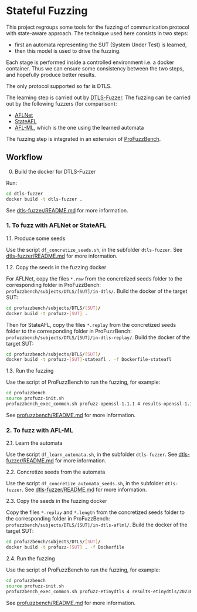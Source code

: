 # Stateful Fuzzing

This project regroups some tools for the fuzzing of communication protocol with state-aware approach.
The technique used here consists in two steps:
 - first an automata representing the SUT (System Under Test) is learned,
 - then this model is used to drive the fuzzing.

Each stage is performed inside a controlled environment i.e. a docker container.
Thus we can ensure some consistency between the two steps, and hopefully produce better results.

The only protocol supported so far is DTLS.

The learning step is carried out by [DTLS-Fuzzer](https://github.com/assist-project/dtls-fuzzer).
The fuzzing can be carried out by the following fuzzers (for comparison):
 - [AFLNet](https://github.com/aflnet/aflnet)
 - [StateAFL](https://github.com/stateafl/stateafl)
 - [AFL-ML](https://github.com/remiparrot/aflnet), which is the one using the learned automata

The fuzzing step is integrated in an extension of [ProFuzzBench](https://github.com/profuzzbench/profuzzbench).


## Workflow

0. Build the docker for DTLS-Fuzzer

Run:
```sh
cd dtls-fuzzer
docker build -t dtls-fuzzer .
```
See [dtls-fuzzer/README.md](https://github.com/remiparrot/stateful-fuzzing/blob/main/dtls-fuzzer/README.md) for more information.

### 1. To fuzz with AFLNet or StateAFL

1.1. Produce some seeds

Use the script `df_concretize_seeds.sh`, in the subfolder `dtls-fuzzer`.
See [dtls-fuzzer/README.md](https://github.com/remiparrot/stateful-fuzzing/blob/main/dtls-fuzzer/README.md) for more information.

1.2. Copy the seeds in the fuzzing docker

For AFLNet, copy the files `*.raw` from the concretized seeds folder to the corresponding folder in ProFuzzBench: `profuzzbench/subjects/DTLS/[SUT]/in-dtls/`.
Build the docker of the target SUT:
```sh
cd profuzzbench/subjects/DTLS/[SUT]/
docker build -t profuzz-[SUT] .
```
Then for StateAFL, copy the files `*.replay` from the concretized seeds folder to the corresponding folder in ProFuzzBench: `profuzzbench/subjects/DTLS/[SUT]/in-dtls-replay/`.
Build the docker of the target SUT:
```sh
cd profuzzbench/subjects/DTLS/[SUT]/
docker build -t profuzz-[SUT]-stateafl . -f Dockerfile-stateafl
```

1.3. Run the fuzzing

Use the script of ProFuzzBench to run the fuzzing, for example:
```sh
cd profuzzbench
source profuzz-init.sh
profuzzbench_exec_common.sh profuzz-openssl-1.1.1 4 results-openssl-1.1.1/20230629/ aflnet out-openssl-aflnet "-P DTLS12 -D 10000 -q 3 -s 3 -E -K -R -W 20 -m none -t 1000+" 172800 5
```
See [profuzzbench/README.md](https://github.com/remiparrot/stateful-fuzzing/blob/main/profuzzbench/README.md) for more information.

### 2. To fuzz with AFL-ML

2.1. Learn the automata

Use the script `df_learn_automata.sh`, in the subfolder `dtls-fuzzer`.
See [dtls-fuzzer/README.md](https://github.com/remiparrot/stateful-fuzzing/blob/main/dtls-fuzzer/README.md) for more information.

2.2. Concretize seeds from the automata

Use the script `df_concretize_automata_seeds.sh`, in the subfolder `dtls-fuzzer`.
See [dtls-fuzzer/README.md](https://github.com/remiparrot/stateful-fuzzing/blob/main/dtls-fuzzer/README.md) for more information.

2.3. Copy the seeds in the fuzzing docker

Copy the files `*.replay` and `*.length` from the concretized seeds folder to the corresponding folder in ProFuzzBench: `profuzzbench/subjects/DTLS/[SUT]/in-dtls-aflml/`.
Build the docker of the target SUT:
```sh
cd profuzzbench/subjects/DTLS/[SUT]/
docker build -t profuzz-[SUT] . -f Dockerfile
```

2.4. Run the fuzzing

Use the script of ProFuzzBench to run the fuzzing, for example:
```sh
cd profuzzbench
source profuzz-init.sh
profuzzbench_exec_common.sh profuzz-etinydtls 4 results-etinydtls/20230704/ aflml out-etinydtls-aflml "-P DTLS12 -D 10000 -q 3 -s 3 -E -K -R -W 30 -m none -t 1000+" 172800 5
```
See [profuzzbench/README.md](https://github.com/remiparrot/stateful-fuzzing/blob/main/profuzzbench/README.md) for more information.
